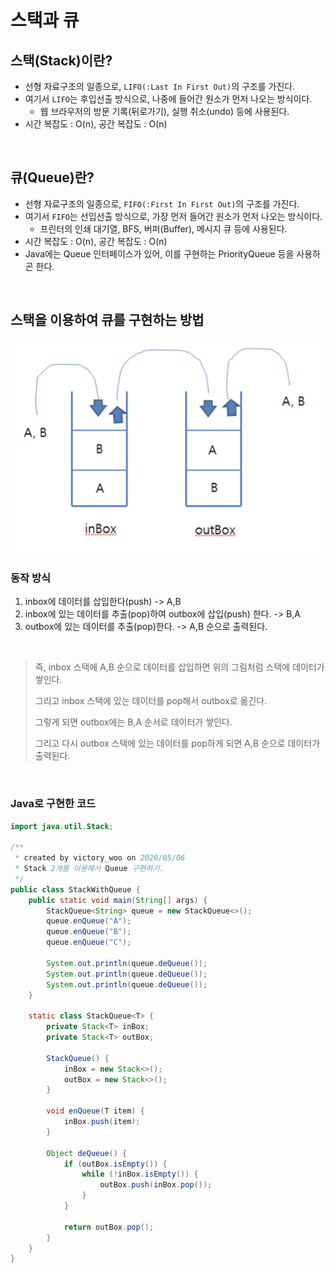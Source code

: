 # 스택과 큐

## 스택(Stack)이란?
- 선형 자료구조의 일종으로, `LIFO(:Last In First Out)`의 구조를 가진다.
- 여기서 `LIFO`는 후입선출 방식으로, 나중에 들어간 원소가 먼저 나오는 방식이다.
   - 웹 브라우저의 방문 기록(뒤로가기), 실행 취소(undo) 등에 사용된다.
- 시간 복잡도 : O(n), 공간 복잡도 : O(n)

<br/>

## 큐(Queue)란?
- 선형 자료구조의 일종으로, `FIFO(:First In First Out)`의 구조를 가진다.
- 여기서 `FIFO`는 선입선출 방식으로, 가장 먼저 들어간 원소가 먼저 나오는 방식이다.
    - 프린터의 인쇄 대기열, BFS, 버퍼(Buffer), 메시지 큐 등에 사용된다.
- 시간 복잡도 : O(n), 공간 복잡도 : O(n)
- Java에는 Queue 인터페이스가 있어, 이를 구현하는 PriorityQueue 등을 사용하곤 한다.

<br/>

## 스택을 이용하여 큐를 구현하는 방법
<img src="https://github.com/2dongyeop/TIL/blob/main/Data-Structure/stack-make-queue.png" width = 500/>

### 동작 방식 
1. inbox에 데이터를 삽입한다(push) -> A,B
2. inbox에 있는 데이터를 추출(pop)하여 outbox에 삽입(push) 한다. -> B,A
3. outbox에 있는 데이터를 추출(pop)한다. -> A,B 순으로 출력된다.

<br/>

> 즉, inbox 스택에 A,B 순으로 데이터를 삽입하면 위의 그림처럼 스택에 데이터가 쌓인다. 
>
> 그리고 inbox 스택에 있는 데이터를 pop해서 outbox로 옮긴다. 
>
> 그렇게 되면 outbox에는 B,A 순서로 데이터가 쌓인다.
>
> 그리고 다시 outbox 스택에 있는 데이터를 pop하게 되면 A,B 순으로 데이터가 출력된다.

<br/>

### Java로 구현한 코드
```Java
import java.util.Stack;

/**
 * created by victory_woo on 2020/05/06
 * Stack 2개를 이용해서 Queue 구현하기.
 */
public class StackWithQueue {
    public static void main(String[] args) {
        StackQueue<String> queue = new StackQueue<>();
        queue.enQueue("A");
        queue.enQueue("B");
        queue.enQueue("C");

        System.out.println(queue.deQueue());
        System.out.println(queue.deQueue());
        System.out.println(queue.deQueue());
    }

    static class StackQueue<T> {
        private Stack<T> inBox;
        private Stack<T> outBox;

        StackQueue() {
            inBox = new Stack<>();
            outBox = new Stack<>();
        }

        void enQueue(T item) {
            inBox.push(item);
        }

        Object deQueue() {
            if (outBox.isEmpty()) {
                while (!inBox.isEmpty()) {
                    outBox.push(inBox.pop());
                }
            }

            return outBox.pop();
        }
    }
}

```
